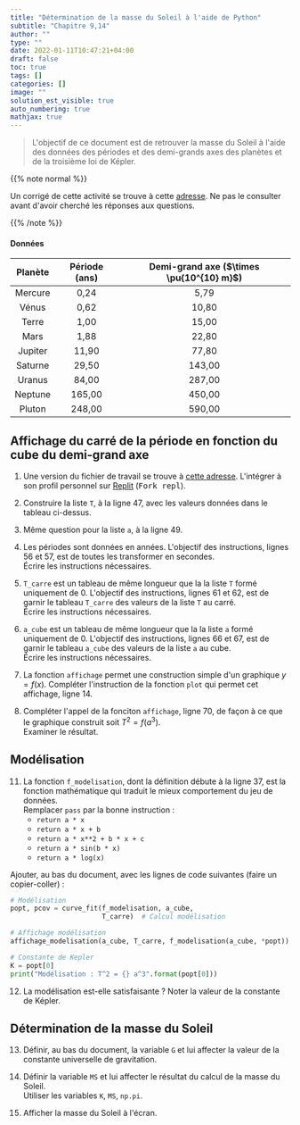 ```yaml
---
title: "Détermination de la masse du Soleil à l'aide de Python"
subtitle: "Chapitre 9,14"
author: ""
type: ""
date: 2022-01-11T10:47:21+04:00
draft: false
toc: true
tags: []
categories: []
image: ""
solution_est_visible: true
auto_numbering: true
mathjax: true
---
```


> L'objectif de ce document est de retrouver la masse du Soleil à l'aide des données des périodes et des demi-grands axes des planètes et de la troisième loi de Képler.

{{% note normal %}}

Un corrigé de cette activité se trouve à cette <a href="https://replit.com/@dlatreyte/Troisieme-loi-de-Kepler#main.py" target="_blank">adresse</a>. Ne pas le consulter avant d'avoir cherché les réponses aux questions.

{{% /note %}}

#### Données
<center>

| Planète | Période (ans) | Demi-grand axe ($\times \pu{10^{10} m}$) |
| :--: | :--: | :--: |
| Mercure | 0,24 | 5,79 |
| Vénus | 0,62 | 10,80 |
| Terre | 1,00 | 15,00 |
| Mars | 1,88 | 22,80 |
| Jupiter | 11,90 | 77,80 |
| Saturne | 29,50 | 143,00 |
| Uranus | 84,00 | 287,00 |
| Neptune | 165,00 | 450,00 |
| Pluton | 248,00 | 590,00 |

</center>

## Affichage du carré de la période en fonction du cube du demi-grand axe

1. Une version du fichier de travail se trouve à <a href="https://replit.com/@dlatreyte/Troisieme-loi-de-Kepler-Eleves#main.py" target="_blank">cette adresse</a>. L'intégrer à son profil personnel sur <a href="https://replit.com" target="_blank">Replit</a> (<kbd>Fork repl</kbd>).

2. Construire la liste `T`, à la ligne 47, avec les valeurs données dans le tableau ci-dessus.

3. Même question pour la liste `a`, à la ligne 49.

4. Les périodes sont données en années. L'objectif des instructions, lignes 56 et 57, est de toutes les transformer en secondes.   
Écrire les instructions nécessaires.

5. `T_carre` est un tableau de même longueur que la la liste `T` formé uniquement de 0. L'objectif des instructions, lignes 61 et 62, est de garnir le tableau `T_carre` des valeurs de la liste `T` au carré.   
Écrire les instructions nécessaires.

6. `a_cube` est un tableau de même longueur que la la liste `a` formé uniquement de 0. L'objectif des instructions, lignes 66 et 67, est de garnir le tableau `a_cube` des valeurs de la liste `a` au cube.   
Écrire les instructions nécessaires.

7. La fonction `affichage` permet une construction simple d'un graphique $y = f(x)$. Compléter l'instruction de la fonction `plot` qui permet cet affichage, ligne 14.

8. Compléter l'appel de la fonciton `affichage`, ligne 70, de façon à ce que le graphique construit soit $T^2 = f(a^3)$.     
Examiner le résultat.

## Modélisation

11. La fonction `f_modelisation`, dont la définition débute à la ligne 37, est la fonction mathématique qui traduit le mieux comportement du jeu de données.    
Remplacer `pass` par la bonne instruction :
    - `return a * x`
    - `return a * x + b`
    - `return a * x**2 + b * x + c`
    - `return a * sin(b * x)`
    - `return a * log(x)`


Ajouter, au bas du document, avec les lignes de code suivantes (faire un copier-coller) :
```python
# Modélisation
popt, pcov = curve_fit(f_modelisation, a_cube,
                       T_carre)  # Calcul modélisation

# Affichage modélisation
affichage_modelisation(a_cube, T_carre, f_modelisation(a_cube, *popt))

# Constante de Kepler
K = popt[0]
print("Modélisation : T^2 = {} a^3".format(popt[0]))
``` 

12. La modélisation est-elle satisfaisante ? Noter la valeur de la constante de Képler.

## Détermination de la masse du Soleil

13. Définir, au bas du document, la variable `G` et lui affecter la valeur de la constante universelle de gravitation.

14. Définir la variable `MS` et lui affecter le résultat du calcul de la masse du Soleil.     
Utiliser les variables `K`, `MS`, `np.pi`.

15. Afficher la masse du Soleil à l'écran.